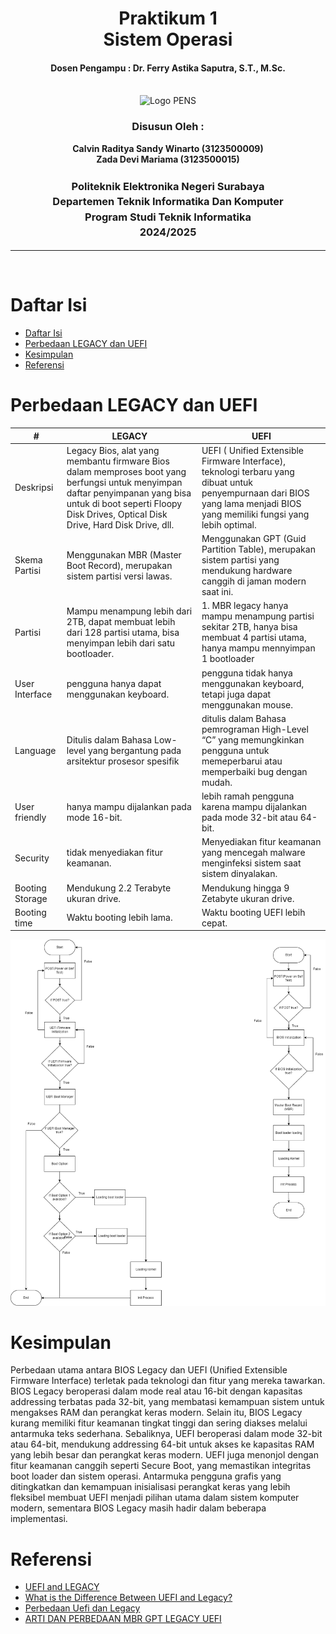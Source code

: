 <div align="center">
  <h1 style="text-align: center;font-weight: bold">Praktikum 1<br>Sistem Operasi</h1>
  <h4 style="text-align: center;">Dosen Pengampu : Dr. Ferry Astika Saputra, S.T., M.Sc.</h4>
</div>
<br />
<div align="center">
  <img src="https://i.ibb.co/DC3QHnM/logo-pens.png" alt="Logo PENS">
  <h3 style="text-align: center;">Disusun Oleh :</h3>
  <p style="text-align: center;">
    <strong>Calvin Raditya Sandy Winarto (3123500009)</strong><br>
    <strong>Zada Devi Mariama (3123500015)</strong>
  </p>

<h3 style="text-align: center;line-height: 1.5">Politeknik Elektronika Negeri Surabaya<br>Departemen Teknik Informatika Dan Komputer<br>Program Studi Teknik Informatika<br>2024/2025</h3>
  <hr>
</div>
<br>

# Daftar Isi

- [Daftar Isi](#daftar-isi)
- [Perbedaan LEGACY dan UEFI](#perbedaan-legacy-dan-uefi)
- [Kesimpulan](#kesimpulan)
- [Referensi](#referensi)

# Perbedaan LEGACY dan UEFI

| # | LEGACY | UEFI |
| --- | --- | --- |
| Deskripsi | Legacy Bios, alat yang membantu firmware Bios dalam memproses boot yang berfungsi untuk menyimpan daftar penyimpanan yang bisa untuk di boot seperti Floopy Disk Drives, Optical Disk Drive, Hard Disk Drive, dll. | UEFI ( Unified Extensible Firmware Interface), teknologi terbaru yang dibuat untuk penyempurnaan dari BIOS yang lama menjadi BIOS yang memiliki fungsi yang lebih optimal. |
| Skema Partisi | Menggunakan MBR (Master Boot Record), merupakan sistem partisi versi lawas.  | Menggunakan GPT (Guid Partition Table), merupakan sistem partisi yang mendukung hardware canggih di jaman modern saat ini. |
| Partisi | Mampu menampung lebih dari 2TB, dapat membuat lebih dari 128 partisi utama, bisa menyimpan lebih dari satu bootloader. | 1.	MBR legacy hanya mampu menampung partisi sekitar 2TB, hanya bisa membuat 4 partisi utama, hanya mampu mennyimpan 1 bootloader
| User Interface | pengguna hanya dapat menggunakan keyboard. | pengguna tidak hanya menggunakan keyboard, tetapi juga dapat menggunakan mouse. |
| Language | Ditulis dalam Bahasa Low-level yang bergantung pada arsitektur prosesor spesifik | ditulis dalam  Bahasa pemrograman High-Level “C” yang memungkinkan pengguna untuk memeperbarui atau memperbaiki bug dengan mudah. |
| User friendly  | hanya mampu dijalankan pada mode 16-bit. | lebih ramah pengguna karena mampu dijalankan pada mode 32-bit atau 64-bit.
| Security | tidak menyediakan fitur keamanan. | Menyediakan fitur keamanan yang mencegah malware menginfeksi sistem saat sistem dinyalakan.
| Booting Storage | Mendukung 2.2 Terabyte ukuran drive. | Mendukung hingga 9 Zetabyte ukuran drive.
| Booting time | Waktu booting lebih lama. | Waktu booting UEFI lebih cepat.

![img](../assets/flow_legacy.png)



# Kesimpulan
Perbedaan utama antara BIOS Legacy dan UEFI (Unified Extensible Firmware Interface) terletak pada teknologi dan fitur yang mereka tawarkan. BIOS Legacy beroperasi dalam mode real atau 16-bit dengan kapasitas addressing terbatas pada 32-bit, yang membatasi kemampuan sistem untuk mengakses RAM dan perangkat keras modern. Selain itu, BIOS Legacy kurang memiliki fitur keamanan tingkat tinggi dan sering diakses melalui antarmuka teks sederhana. Sebaliknya, UEFI beroperasi dalam mode 32-bit atau 64-bit, mendukung addressing 64-bit untuk akses ke kapasitas RAM yang lebih besar dan perangkat keras modern. UEFI juga menonjol dengan fitur keamanan canggih seperti Secure Boot, yang memastikan integritas boot loader dan sistem operasi. Antarmuka pengguna grafis yang ditingkatkan dan kemampuan inisialisasi perangkat keras yang lebih fleksibel membuat UEFI menjadi pilihan utama dalam sistem komputer modern, sementara BIOS Legacy masih hadir dalam beberapa implementasi.

# Referensi

- [UEFI and LEGACY](https://www.freecodecamp.org/news/uefi-vs-bios/#:~:text=UEFI%20supports%20drive%20sizes%20upto,UEFI%20provides%20faster%20boot%20time.)
- [What is the Difference Between UEFI and Legacy?](https://itslinuxfoss.com/difference-between-uefi-and-legacy/)
- [Perbedaan Uefi dan Legacy](https://seberkas.com/perbedaan-uefi-dan-legacy/#google_vignette)
- [ARTI DAN PERBEDAAN MBR GPT LEGACY UEFI](https://tecotak.com/mbr-gpt-legacy-uefi/)
